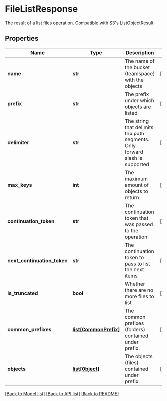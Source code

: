 # FileListResponse

The result of a list files operation. Compatible with S3's ListObjectResult

## Properties

| Name                        | Type                                      | Description                                                                 | Notes      |
| --------------------------- | ----------------------------------------- | --------------------------------------------------------------------------- | ---------- |
| **name**                    | **str**                                   | The name of the bucket (teamspace) with the objects                         | [optional] |
| **prefix**                  | **str**                                   | The prefix under which objects are listed                                   | [optional] |
| **delimiter**               | **str**                                   | The string that delimits the path segments. Only forward slash is supported | [optional] |
| **max_keys**                | **int**                                   | The maximum amount of objects to return                                     | [optional] |
| **continuation_token**      | **str**                                   | The continuation token that was passed to the operation                     | [optional] |
| **next_continuation_token** | **str**                                   | The continuation token to pass to list the next items                       | [optional] |
| **is_truncated**            | **bool**                                  | Whether there are no more files to list                                     | [optional] |
| **common_prefixes**         | [**list[CommonPrefix]**](CommonPrefix.md) | The common prefixes (folders) contained under prefix.                       | [optional] |
| **objects**                 | [**list[Object]**](Object.md)             | The objects (files) contained under prefix.                                 | [optional] |

[[Back to Model list]](../README.md#documentation-for-models) [[Back to API list]](../README.md#documentation-for-api-endpoints) [[Back to README]](../README.md)
